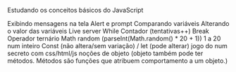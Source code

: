 Estudando os conceitos básicos do JavaScript 

Exibindo mensagens na tela
Alert e prompt
Comparando variáveis
Alterando o valor das variáveis
Live server
While
Contador (tentativas++)
Break
Operador ternário
Math random (parseInt(Math.random() * 20 + 1)) 1 a 20 num inteiro
Const (não altera/sem variação) / let (pode alterar)
jogo do num secreto com css/html/js
noções de objeto (objeto também pode ter métodos. Métodos são funções que atribuem comportamento a um objeto.)
